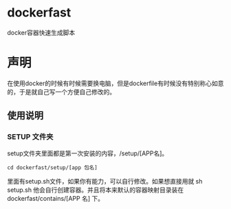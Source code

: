 # dockerfast
docker容器快速生成脚本

# 声明
在使用docker的时候有时候需要换电脑，但是dockerfile有时候没有特别称心如意的，于是就自己写一个方便自己修改的。



## 使用说明
### SETUP 文件夹
setup文件夹里面都是第一次安装的内容，/setup/[APP名]。
```
cd dockerfast/setup/[app 包名]
```
里面有setup.sh文件，如果你有能力，可以自行修改。如果想直接用就  sh setup.sh  他会自行创建容器。并且将本来默认的容器映射目录装在 dockerfast/contains/[APP 名] 下。
